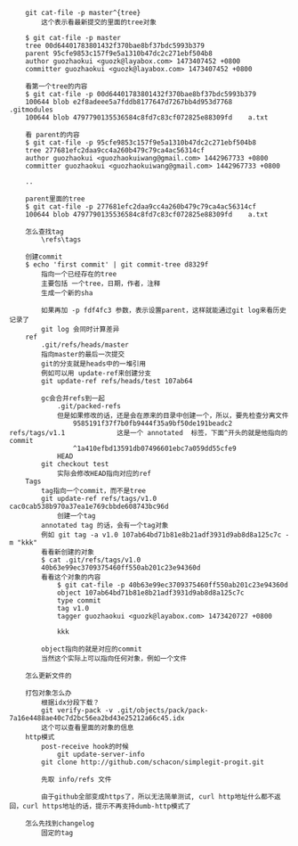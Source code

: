         git cat-file -p master^{tree}
            这个表示看最新提交的里面的tree对象
            
        $ git cat-file -p master
        tree 00d64401783801432f370bae8bf37bdc5993b379
        parent 95cfe9853c157f9e5a1310b47dc2c271ebf504b8
        author guozhaokui <guozk@layabox.com> 1473407452 +0800
        committer guozhaokui <guozk@layabox.com> 1473407452 +0800
        
        看第一个tree的内容
        $ git cat-file -p 00d64401783801432f370bae8bf37bdc5993b379
        100644 blob e2f8adeee5a7fddb8177647d7267bb4d953d7768    .gitmodules
        100644 blob 4797790135536584c8fd7c83cf072825e88309fd    a.txt        
        
        看 parent的内容
        $ git cat-file -p 95cfe9853c157f9e5a1310b47dc2c271ebf504b8
        tree 277681efc2daa9cc4a260b479c79ca4ac56314cf
        author guozhaokui <guozhaokuiwang@gmail.com> 1442967733 +0800
        committer guozhaokui <guozhaokuiwang@gmail.com> 1442967733 +0800

        ..

        parent里面的tree
        $ git cat-file -p 277681efc2daa9cc4a260b479c79ca4ac56314cf
        100644 blob 4797790135536584c8fd7c83cf072825e88309fd    a.txt
        
        怎么查找tag
            \refs\tags
            
        创建commit
        $ echo 'first commit' | git commit-tree d8329f
            指向一个已经存在的tree
            主要包括 一个tree，日期，作者，注释
            生成一个新的sha
            
            如果再加 -p fdf4fc3 参数，表示设置parent，这样就能通过git log来看历史记录了
            git log 会同时计算差异
        ref
            .git/refs/heads/master
            指向master的最后一次提交
            git的分支就是heads中的一堆引用
            例如可以用 update-ref来创建分支
            git update-ref refs/heads/test 107ab64
            
            gc会合并refs到一起
                .git/packed-refs            
                但是如果修改的话，还是会在原来的目录中创建一个，所以，要先检查分离文件
                    9585191f37f7b0fb9444f35a9bf50de191beadc2 refs/tags/v1.1             这是一个 annotated  标签，下面^开头的就是他指向的commit
                    ^1a410efbd13591db07496601ebc7a059dd55cfe9
                HEAD
            git checkout test
                实际会修改HEAD指向对应的ref
        Tags
            tag指向一个commit，而不是tree
            git update-ref refs/tags/v1.0 cac0cab538b970a37ea1e769cbbde608743bc96d
                创建一个tag
            annotated tag 的话，会有一个tag对象
            例如 git tag -a v1.0 107ab64bd71b81e8b21adf3931d9ab8d8a125c7c -m "kkk"
            看看新创建的对象
            $ cat .git/refs/tags/v1.0
            40b63e99ec3709375460ff550ab201c23e94360d            
            看看这个对象的内容
                $ git cat-file -p 40b63e99ec3709375460ff550ab201c23e94360d
                object 107ab64bd71b81e8b21adf3931d9ab8d8a125c7c
                type commit
                tag v1.0
                tagger guozhaokui <guozk@layabox.com> 1473420727 +0800

                kkk
                            
            object指向的就是对应的commit
            当然这个实际上可以指向任何对象，例如一个文件
            
        怎么更新文件的
        
        打包对象怎么办
            根据idx分段下载？
            git verify-pack -v .git/objects/pack/pack-7a16e4488ae40c7d2bc56ea2bd43e25212a66c45.idx
            这个可以查看里面的对象的信息
        http模式
            post-receive hook的时候
                git update-server-info
            git clone http://github.com/schacon/simplegit-progit.git
            
            先取 info/refs 文件
            
            由于github全部变成https了，所以无法简单测试, curl http地址什么都不返回，curl https地址的话，提示不再支持dumb-http模式了
            
        怎么先找到changelog
            固定的tag